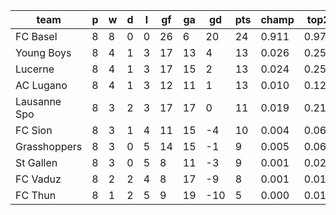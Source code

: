 |     team     | p | w | d | l | gf | ga | gd  | pts | champ | top2  | top3  | top4  |  5-7  | bot4  | bot3  | bot2  |
|--------------|---|---|---|---|----|----|-----|-----|-------|-------|-------|-------|-------|-------|-------|-------|
| FC Basel     | 8 | 8 | 0 | 0 | 26 |  6 |  20 |  24 | 0.911 | 0.976 | 0.992 | 0.997 | 0.003 | 0.000 | 0.000 | 0.000|
| Young Boys   | 8 | 4 | 1 | 3 | 17 | 13 |   4 |  13 | 0.026 | 0.255 | 0.451 | 0.610 | 0.295 | 0.165 | 0.096 | 0.046|
| Lucerne      | 8 | 4 | 1 | 3 | 17 | 15 |   2 |  13 | 0.024 | 0.255 | 0.448 | 0.605 | 0.303 | 0.167 | 0.092 | 0.045|
| AC Lugano    | 8 | 4 | 1 | 3 | 12 | 11 |   1 |  13 | 0.010 | 0.122 | 0.262 | 0.407 | 0.396 | 0.314 | 0.197 | 0.107|
| Lausanne Spo | 8 | 3 | 2 | 3 | 17 | 17 |   0 |  11 | 0.019 | 0.216 | 0.399 | 0.557 | 0.328 | 0.198 | 0.116 | 0.058|
| FC Sion      | 8 | 3 | 1 | 4 | 11 | 15 |  -4 |  10 | 0.004 | 0.060 | 0.144 | 0.254 | 0.407 | 0.482 | 0.339 | 0.204|
| Grasshoppers | 8 | 3 | 0 | 5 | 14 | 15 |  -1 |   9 | 0.005 | 0.069 | 0.163 | 0.286 | 0.397 | 0.451 | 0.317 | 0.191|
| St Gallen    | 8 | 3 | 0 | 5 |  8 | 11 |  -3 |   9 | 0.001 | 0.022 | 0.063 | 0.125 | 0.338 | 0.677 | 0.537 | 0.366|
| FC Vaduz     | 8 | 2 | 2 | 4 |  8 | 17 |  -9 |   8 | 0.001 | 0.017 | 0.048 | 0.096 | 0.296 | 0.737 | 0.608 | 0.442|
| FC Thun      | 8 | 1 | 2 | 5 |  9 | 19 | -10 |   5 | 0.000 | 0.010 | 0.030 | 0.063 | 0.238 | 0.810 | 0.699 | 0.542|

